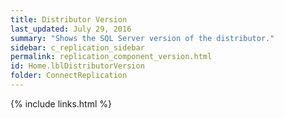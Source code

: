 ```yaml
---
title: Distributor Version
last_updated: July 29, 2016
summary: "Shows the SQL Server version of the distributor."
sidebar: c_replication_sidebar
permalink: replication_component_version.html
id: Home.lblDistributorVersion
folder: ConnectReplication
---
```


{% include links.html %}
